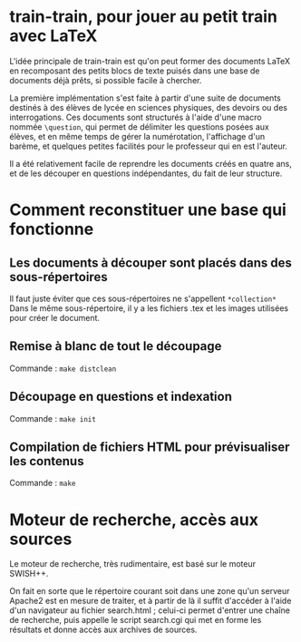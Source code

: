 # train-train, pour jouer au petit train avec LaTeX #

L'idée principale de train-train est qu'on peut former des documents
LaTeX en recomposant des petits blocs de texte puisés dans une base de
documents déjà prêts, si possible facile à chercher.


La première implémentation s'est faite à partir d'une suite de documents
destinés à des élèves de lycée en sciences physiques, des devoirs ou des
interrogations. Ces documents sont structurés à l'aide d'une macro nommée
`\question`, qui permet de délimiter les questions posées aux élèves, et
en même temps de gérer la numérotation, l'affichage d'un barème, et quelques
petites facilités pour le professeur qui en est l'auteur.

Il a été relativement facile de reprendre  les documents créés en quatre ans,
et de les découper en questions indépendantes, du fait de leur structure.

# Comment reconstituer une base qui fonctionne #

## Les documents à découper sont placés dans des sous-répertoires ##

Il faut juste éviter que ces sous-répertoires ne s'appellent `*collection*`
Dans le même sous-répertoire, il y a les fichiers .tex et les images utilisées
pour créer le document.

## Remise à blanc de tout le découpage ##

Commande : `make distclean`

## Découpage en questions et indexation ##

Commande : `make init`

## Compilation de fichiers HTML pour prévisualiser les contenus ##

Commande : `make`

# Moteur de recherche, accès aux sources #

Le moteur de recherche, très rudimentaire, est basé sur le moteur
SWISH++.

On fait en sorte que le répertoire courant soit dans une zone qu'un
serveur Apache2 est en mesure de traiter, et à partir de là il suffit
d'accéder à l'aide d'un navigateur au fichier search.html ; celui-ci
permet d'entrer une chaîne de recherche, puis appelle le script search.cgi
qui met en forme les résultats et donne accès aux archives de sources.


